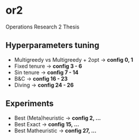 # or2
Operations Research 2 Thesis

## Hyperparameters tuning
- Multigreedy vs Multigreedy + 2opt -> **config 0, 1**
- Fixed tenure -> **config 3 - 6**
- Sin tenure -> **config 7 - 14**
- B&C -> **config 16 - 23**
- Diving -> **config 24 - 26**

## Experiments
- Best (Meta)heuristic -> **config 2, ...**
- Best Exact -> **config 15, ...**
- Best Matheuristic -> **config 27, ...**
